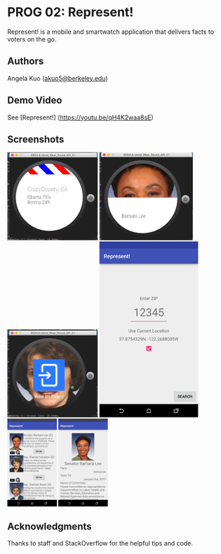 # PROG 02: Represent!

Represent! is a mobile and smartwatch application that delivers facts to voters on the go.

## Authors

Angela Kuo ([akuo5@berkeley.edu](mailto:akuo5@berkeley.edu))

## Demo Video

See [Represent!] (https://youtu.be/qH4K2waa8sE)

## Screenshots

<img src="screenshots/Screen.Shot.2016-03-03.at.6.33.03.PM.png" height="200" alt="Screenshot0">
<img src="screenshots/Screen.Shot.2016-03-03.at.6.33.10.PM.png" height="200" alt="Screenshot1">
<img src="screenshots/Screen.Shot.2016-03-03.at.6.33.20.PM.png" height="200" alt="Screenshot2">
<img src="screenshots/Screenshot_2016-03-03-18-29-25.png" height="400" alt="Screenshot3">
<img src="screenshots/Screenshot_2016-03-03-18-30-01.png" height="200" alt="Screenshot4">
<img src="screenshots/Screenshot_2016-03-03-18-30-10.png" height="200" alt="Screenshot5">

## Acknowledgments

Thanks to staff and StackOverflow for the helpful tips and code.
